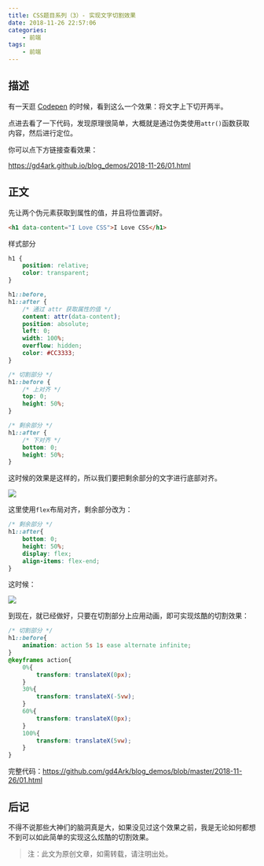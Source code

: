 ```yaml
---
title: CSS题目系列（3）- 实现文字切割效果
date: 2018-11-26 22:57:06
categories:
 	- 前端
tags: 
	- 前端
---
```


## 描述

有一天逛 [Codepen](https://codepen.io/) 的时候，看到这么一个效果：将文字上下切开两半。

点进去看了一下代码，发现原理很简单，大概就是通过伪类使用`attr()`函数获取内容，然后进行定位。

你可以点下方链接查看效果：

https://gd4ark.github.io/blog_demos/2018-11-26/01.html

## 正文

先让两个伪元素获取到属性的值，并且将位置调好。

```html
<h1 data-content="I Love CSS">I Love CSS</h1>
```

样式部分

```css
h1 {
    position: relative;
    color: transparent;
}

h1::before,
h1::after {
    /* 通过 attr 获取属性的值 */
    content: attr(data-content);
    position: absolute;
    left: 0;
    width: 100%;
    overflow: hidden;
    color: #CC3333;
}

/* 切割部分 */
h1::before {
    /* 上对齐 */
    top: 0;
    height: 50%;
}

/* 剩余部分 */
h1::after {
    /* 下对齐 */
    bottom: 0;
    height: 50%;
}
```

这时候的效果是这样的，所以我们要把剩余部分的文字进行底部对齐。

![](https://ws1.sinaimg.cn/mw690/006mS5wEgy1fxlfhxdtoyj30xa0h474y.jpg)

这里使用`flex`布局对齐，剩余部分改为：

```css
/* 剩余部分 */
h1::after{
    bottom: 0;
    height: 50%;
    display: flex;
    align-items: flex-end;
}
```

这时候：

![](https://ws1.sinaimg.cn/mw690/006mS5wEgy1fxlfobhqnbj30wj0eyaap.jpg)

到现在，就已经做好，只要在切割部分上应用动画，即可实现炫酷的切割效果：

```css
/* 切割部分 */
h1::before{
    animation: action 5s 1s ease alternate infinite;
}
@keyframes action{
    0%{
        transform: translateX(0px);
    }
    30%{
        transform: translateX(-5vw);
    }
    60%{
        transform: translateX(0px);
    }
    100%{
        transform: translateX(5vw);
    }
}
```



完整代码：https://github.com/gd4Ark/blog_demos/blob/master/2018-11-26/01.html



## 后记

不得不说那些大神们的脑洞真是大，如果没见过这个效果之前，我是无论如何都想不到可以如此简单的实现这么炫酷的切割效果。



> 注：此文为原创文章，如需转载，请注明出处。